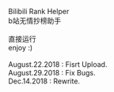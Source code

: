 Bilibili Rank Helper<br>
b站无情抄榜助手<br>
<br>
直接运行<br>
enjoy :)<br>
<br>
August.22.2018 : Fisrt Upload.<br>
August.29.2018 : Fix Bugs.<br>
Dec.14.2018 : Rewrite.<br>